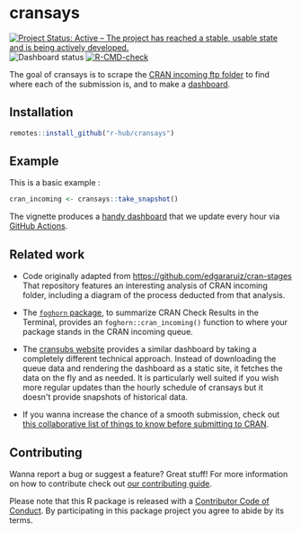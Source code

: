 # cransays

<!-- badges: start -->
[![Project Status: Active – The project has reached a stable, usable state and is being actively developed.](https://www.repostatus.org/badges/latest/active.svg)](https://www.repostatus.org/#active)
![Dashboard status](https://github.com/r-hub/cransays/workflows/Render-dashboard/badge.svg)
[![R-CMD-check](https://github.com/r-hub/cransays/actions/workflows/R-CMD-check.yaml/badge.svg)](https://github.com/r-hub/cransays/actions/workflows/R-CMD-check.yaml)
<!-- badges: end -->

The goal of cransays is to scrape the [CRAN incoming ftp folder](ftp://cran.r-project.org/incoming/) to find where each of the submission is, and to 
make a [dashboard](https://r-hub.github.io/cransays/articles/dashboard.html).

## Installation

``` r
remotes::install_github("r-hub/cransays")
```

## Example

This is a basic example :

``` r
cran_incoming <- cransays::take_snapshot()
```

The vignette produces a [handy dashboard](https://r-hub.github.io/cransays/articles/dashboard.html) that we update every hour via [GitHub Actions](https://github.com/r-hub/cransays/actions).

## Related work

* Code originally adapted from https://github.com/edgararuiz/cran-stages That repository features an interesting analysis of CRAN incoming folder, including a diagram of the process deducted from that analysis.

* The [`foghorn` package](https://github.com/fmichonneau/foghorn), to summarize CRAN Check Results in the Terminal, provides an `foghorn::cran_incoming()` function to where your package stands in the CRAN incoming queue.

* The [cransubs website](https://nx10.github.io/cransubs/) provides a similar dashboard by taking a completely different technical approach. Instead of downloading the queue data and rendering the dashboard as a static site, it fetches the data on the fly and as needed. It is particularly well suited if you wish more regular updates than the hourly schedule of cransays but it doesn't provide snapshots of historical data.

* If you wanna increase the chance of a smooth submission, check out [this collaborative list of things to know before submitting to CRAN](https://github.com/ThinkR-open/prepare-for-cran).

## Contributing

Wanna report a bug or suggest a feature? Great stuff! For more information on how to contribute check out [our contributing guide](.github/CONTRIBUTING.md). 

Please note that this R package is released with a [Contributor Code of Conduct](CODE_OF_CONDUCT.md). By participating in this package project you agree to abide by its terms.

